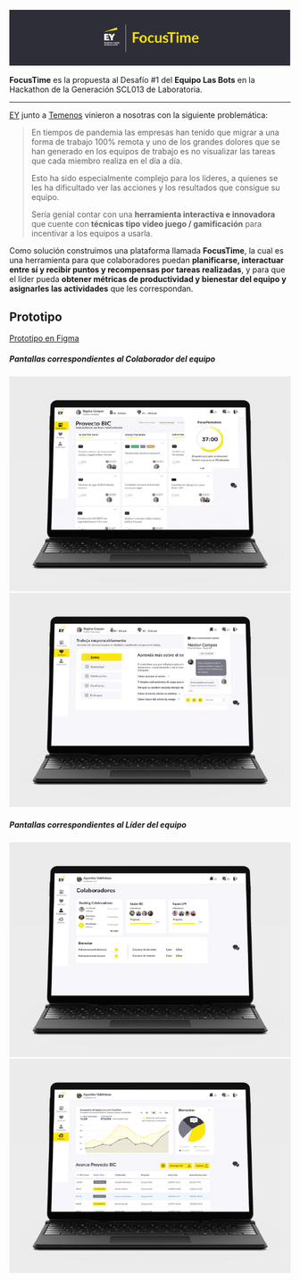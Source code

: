 ![banner](https://raw.githubusercontent.com/ivvnv/hackathon013/develop/src/images/banner-02-01.png)

**FocusTime** es la propuesta al Desafío #1 del **Equipo Las Bots** 
en la Hackathon de la Generación SCL013 de Laboratoria.


------


[EY](https://www.ey.com/es_cl) junto a [Temenos](https://www.temenos.com/) vinieron a nosotras con la siguiente problemática:

> En tiempos de pandemia las empresas han tenido que migrar a una forma
> de trabajo 100% remota y uno de los grandes dolores que se han
> generado en los equipos de trabajo es no visualizar las tareas que
> cada miembro realiza en el día a día. 
> 
> Esto ha sido especialmente complejo para los líderes, a quienes se les
> ha dificultado ver las acciones y los resultados que consigue su
> equipo. 
> 
> Sería genial contar con una **herramienta interactiva e innovadora**
> que cuente con **técnicas tipo video juego / gamificación** para
> incentivar a los equipos a usarla.


Como solución construimos una plataforma llamada **FocusTime**, la cual es una herramienta para que colaboradores puedan **planificarse, interactuar entre sí y recibir puntos y recompensas por tareas realizadas**, y para que el líder pueda **obtener métricas de productividad y bienestar del equipo y asignarles las actividades** que les correspondan.


## Prototipo

[Prototipo en Figma](https://www.figma.com/proto/xZRXt3Pyagd3kN9TfB7P07/Hackaton?node-id=113:579&scaling=min-zoom)

##### Pantallas correspondientes al Colaborador del equipo
![p1](https://raw.githubusercontent.com/ivvnv/hackathon013/develop/src/images/s1-01.jpg)
![p2](https://raw.githubusercontent.com/ivvnv/hackathon013/develop/src/images/s2-01.jpg)

##### Pantallas correspondientes al Líder del equipo
![p3](https://raw.githubusercontent.com/ivvnv/hackathon013/develop/src/images/s3-01.jpg)
![p4](https://raw.githubusercontent.com/ivvnv/hackathon013/develop/src/images/s4-01.jpg)




